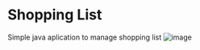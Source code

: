 # Shopping List
Simple java aplication to manage shopping list
![image](https://user-images.githubusercontent.com/88079360/224485531-3a78f69e-dafb-49fd-8433-9057423c2dfe.png)

